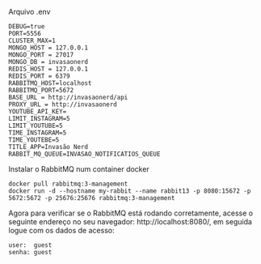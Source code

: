 
Arquivo .env 
```
DEBUG=true
PORT=5556
CLUSTER_MAX=1
MONGO_HOST = 127.0.0.1
MONGO_PORT = 27017
MONGO_DB = invasaonerd
REDIS_HOST = 127.0.0.1
REDIS_PORT = 6379
RABBITMQ_HOST=localhost
RABBITMQ_PORT=5672
BASE_URL = http://invasaonerd/api
PROXY_URL = http://invasaonerd
YOUTUBE_API_KEY=
LIMIT_INSTAGRAM=5
LIMIT_YOUTUBE=5
TIME_INSTAGRAM=5
TIME_YOUTEBE=5
TITLE_APP=Invasão Nerd
RABBIT_MQ_QUEUE=INVASAO_NOTIFICATIOS_QUEUE
```

Instalar o RabbitMQ num container docker

```console
docker pull rabbitmq:3-management
docker run -d --hostname my-rabbit --name rabbit13 -p 8080:15672 -p 5672:5672 -p 25676:25676 rabbitmq:3-management
```

Agora para verificar se o RabbitMQ está rodando corretamente, acesse o seguinte endereço no seu navegador: http://localhost:8080/, em seguida logue com os dados de acesso:

```
user:  guest
senha: guest
```